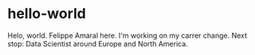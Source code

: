 # hello-world

Helo, world.
Felippe Amaral here.
I'm working on my carrer change.
Next stop: Data Scientist around Europe and North America. 
